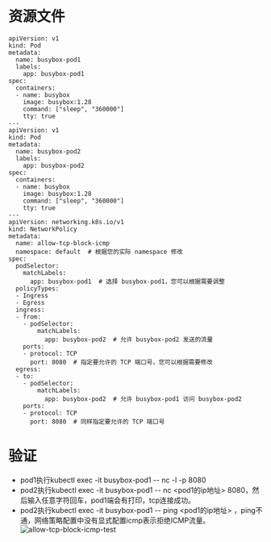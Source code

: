 # 资源文件
```
apiVersion: v1
kind: Pod
metadata:
  name: busybox-pod1
  labels:
    app: busybox-pod1
spec:
  containers:
  - name: busybox
    image: busybox:1.28
    command: ["sleep", "360000"]
    tty: true
---
apiVersion: v1
kind: Pod
metadata:
  name: busybox-pod2
  labels:
    app: busybox-pod2
spec:
  containers:
  - name: busybox
    image: busybox:1.28
    command: ["sleep", "360000"]
    tty: true
---
apiVersion: networking.k8s.io/v1
kind: NetworkPolicy
metadata:
  name: allow-tcp-block-icmp
  namespace: default  # 根据您的实际 namespace 修改
spec:
  podSelector:
    matchLabels:
      app: busybox-pod1  # 选择 busybox-pod1，您可以根据需要调整
  policyTypes:
  - Ingress
  - Egress
  ingress:
  - from:
    - podSelector:
        matchLabels:
          app: busybox-pod2  # 允许 busybox-pod2 发送的流量
    ports:
    - protocol: TCP
      port: 8080  # 指定要允许的 TCP 端口号，您可以根据需要修改
  egress:
  - to:
    - podSelector:
        matchLabels:
          app: busybox-pod2  # 允许 busybox-pod1 访问 busybox-pod2
    ports:
    - protocol: TCP
      port: 8080  # 同样指定要允许的 TCP 端口号
```
# 验证
* pod1执行kubectl exec -it busybox-pod1 -- nc -l -p 8080
* pod2执行kubectl exec -it busybox-pod1 -- nc <pod1的ip地址> 8080，然后输入任意字符回车，pod1端会有打印，tcp连接成功。
* pod2执行kubectl exec -it busybox-pod1 -- ping <pod1的ip地址> ，ping不通，网络策略配置中没有显式配置icmp表示拒绝ICMP流量。
![allow-tcp-block-icmp-test](https://github.com/user-attachments/assets/7b8fd391-5489-4922-95dd-1af2e6a86234)

